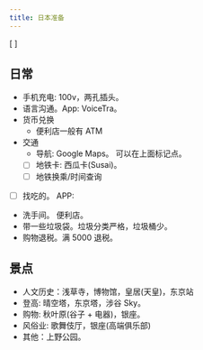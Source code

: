 ```yaml
---
title: 日本准备
---
```


[ ]

## 日常
* 手机充电: 100v，两孔插头。
* 语言沟通。App: VoiceTra。
* 货币兑换
  * 便利店一般有 ATM
* 交通
  * 导航: Google Maps。 可以在上面标记点。
  * [ ] 地铁卡: 西瓜卡(Susai)。
  * [ ] 地铁换乘/时间查询
* [ ] 找吃的。 APP: 
* 洗手间。 便利店。
* 带一些垃圾袋。垃圾分类严格，垃圾桶少。
* 购物退税。满 5000 退税。

## 景点
* 人文历史：浅草寺，博物馆，皇居(天皇)，东京站
* 登高: 晴空塔，东京塔，涉谷 Sky。
* 购物: 秋叶原(谷子 + 电器)，银座。
* 风俗业: 歌舞伎厅，银座(高端俱乐部)
* 其他：上野公园。




